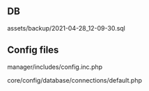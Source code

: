 ## DB
assets/backup/2021-04-28_12-09-30.sql

## Config files
manager/includes/config.inc.php

core/config/database/connections/default.php